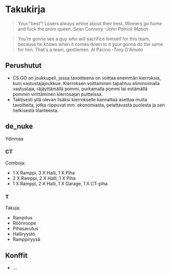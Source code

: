 # Takukirja

> Your "best"! Losers always whine about their best. Winners go home and fuck the prom queen.
Sean Connery _-John Patrick Mason_

> You’re gonna see a guy who will sacrifice himself for this team, because he knows when it comes down to it your gonna do the same for him. That's a team, gentlemen.
Al Pacino _-Tony D'Amato_

## Perushutut

- CS:GO on joukkupeli, jossa tavoitteena on voittaa enemmän kierroksia, kuin vastustajajoukkue. Kierroksen voittaminen tapahtuu eliminoimalla vastustaja, räjäyttämällä pommi, purkamalla pommi tai estämällä pommin virittäminen kierrosajan puitteissa.
- Taktisesti yllä olevan lisäksi kierrokselle kannattaa asettaa muita tavoitteita, jotka riippuvat mm. ekonomiasta, pelattavasta puolesta ja sen hetkisestä tilanteesta.

## de_nuke

Ydinmaa

### CT

Comboja:
- 1 X Ramppi, 3 X Halli, 1 X Piha
- 2 X Ramppi, 2 X Halli, 1 X Piha
- 1 X Ramppi, 2 X Halli, 1 X Garage, 1 X CT-piha
 

### T

Takuja:
- Rampitus
- Rööriroope
- Pihasavutus
- Halliryystö
- Ramppiryysä

## Konffit

- ...
